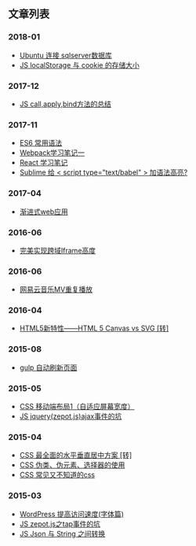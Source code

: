 ## 文章列表

### 2018-01
 * [Ubuntu 连接 sqlserver数据库](https://github.com/zou12e/blog/issues/20)
 * [JS localStorage 与 cookie 的存储大小](https://github.com/zou12e/blog/issues/19)
 
 
### 2017-12
 * [JS call,apply,bind方法的总结](https://github.com/zou12e/blog/issues/18)
 
 
### 2017-11
 * [ES6 常用语法](https://github.com/zou12e/blog/issues/17)
 * [Webpack学习笔记一](https://github.com/zou12e/blog/issues/16)
 * [React 学习笔记](https://github.com/zou12e/blog/issues/15)
 * [Sublime 给 < script type="text/babel" > 加语法高亮?](https://github.com/zou12e/blog/issues/14)
 
 
### 2017-04
 * [渐进式web应用](https://github.com/zou12e/blog/issues/13)


### 2016-06
 * [完美实现跨域Iframe高度](https://github.com/zou12e/blog/issues/12)
 
 
### 2016-06
 * [网易云音乐MV重复播放](https://github.com/zou12e/blog/issues/11)
 
 
### 2016-04
 * [HTML5新特性——HTML 5 Canvas vs SVG [转]](https://github.com/zou12e/blog/issues/10)


### 2015-08
 * [gulp 自动刷新页面](https://github.com/zou12e/blog/issues/9)
 
 
### 2015-05
 * [CSS 移动端布局1（自适应屏幕宽度）](https://github.com/zou12e/blog/issues/8)
 * [JS jquery(zepot.js)ajax事件的坑](https://github.com/zou12e/blog/issues/7)
 

### 2015-04
 * [CSS 最全面的水平垂直居中方案 [转]](https://github.com/zou12e/blog/issues/6)
 * [CSS 伪类、伪元素、选择器的使用](https://github.com/zou12e/blog/issues/5)
 * [CSS 常见又不知道的css](https://github.com/zou12e/blog/issues/4)
 
 
### 2015-03
 * [WordPress 提高访问速度(字体篇)](https://github.com/zou12e/blog/issues/3)
 * [JS zepot.js之tap事件的坑](https://github.com/zou12e/blog/issues/2)
 * [JS Json 与 String 之间转换](https://github.com/zou12e/blog/issues/1)
